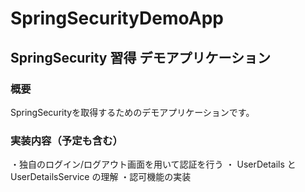 # SpringSecurityDemoApp
## SpringSecurity 習得 デモアプリケーション
### 概要
SpringSecurityを取得するためのデモアプリケーションです。

### 実装内容（予定も含む）
・独自のログイン/ログアウト画面を用いて認証を行う
・ UserDetails と UserDetailsService の理解
・認可機能の実装
